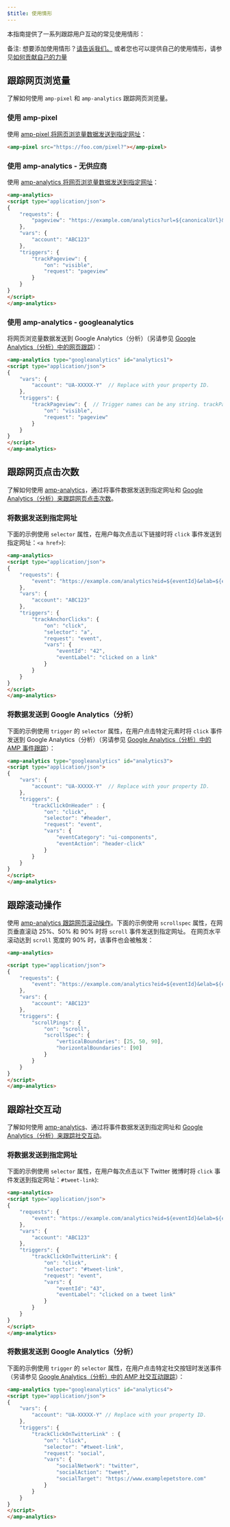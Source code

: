 ```yaml
---
$title: 使用情形
---
```


本指南提供了一系列跟踪用户互动的常见使用情形：

备注: 想要添加使用情形？[请告诉我们。](https://github.com/ampproject/docs/issues/new) 或者您也可以提供自己的使用情形，请参见[如何贡献自己的力量](/zh_cn/contribute/)

## 跟踪网页浏览量

了解如何使用 `amp-pixel` 和 `amp-analytics` 跟踪网页浏览量。

### 使用 amp-pixel

使用 [amp-pixel 将网页浏览量数据发送到指定网址](/zh_cn/docs/reference/components/amp-pixel.html)：

```html
<amp-pixel src="https://foo.com/pixel?"></amp-pixel>
```

### 使用 amp-analytics - 无供应商

使用 [amp-analytics 将网页浏览量数据发送到指定网址](/zh_cn/docs/reference/components/amp-analytics.html)：

```html
<amp-analytics>
<script type="application/json">
{
    "requests": {
        "pageview": "https://example.com/analytics?url=${canonicalUrl}&title=${title}&acct=${account}"
    },
    "vars": {
        "account": "ABC123"
    },
    "triggers": {
        "trackPageview": {
            "on": "visible",
            "request": "pageview"
        }
    }
}
</script>
</amp-analytics>
```

### 使用 amp-analytics - googleanalytics

将网页浏览量数据发送到 Google Analytics（分析）（另请参见 [Google Analytics（分析）中的网页跟踪](https://developers.google.com/analytics/devguides/collection/amp-analytics/#page_tracking)）：

```html
<amp-analytics type="googleanalytics" id="analytics1">
<script type="application/json">
{
    "vars": {
        "account": "UA-XXXXX-Y"  // Replace with your property ID.
    },
    "triggers": {
        "trackPageview": {  // Trigger names can be any string. trackPageview is not a required name.
            "on": "visible",
            "request": "pageview"
        }
    }
}
</script>
</amp-analytics>
```

## 跟踪网页点击次数

了解如何使用 [amp-analytics](/zh_cn/docs/reference/components/amp-analytics.html)，通过将事件数据发送到指定网址和 [Google Analytics（分析）来跟踪网页点击次数](https://developers.google.com/analytics/devguides/collection/amp-analytics/)。

### 将数据发送到指定网址

下面的示例使用 `selector` 属性，在用户每次点击以下链接时将 `click` 事件发送到指定网址：`<a href>`):

```html
<amp-analytics>
<script type="application/json">
{
    "requests": {
        "event": "https://example.com/analytics?eid=${eventId}&elab=${eventLabel}&acct=${account}"
    },
    "vars": {
        "account": "ABC123"
    },
    "triggers": {
        "trackAnchorClicks": {
            "on": "click",
            "selector": "a",
            "request": "event",
            "vars": {
                "eventId": "42",
                "eventLabel": "clicked on a link"
            }
        }
    }
}
</script>
</amp-analytics>
```

### 将数据发送到 Google Analytics（分析）

下面的示例使用 `trigger` 的 `selector` 属性，在用户点击特定元素时将 `click` 事件发送到 Google Analytics（分析）（另请参见 [Google Analytics（分析）中的 AMP 事件跟踪](https://developers.google.com/analytics/devguides/collection/amp-analytics/#event_tracking)）：

```html
<amp-analytics type="googleanalytics" id="analytics3">
<script type="application/json">
{
    "vars": {
        "account": "UA-XXXXX-Y"  // Replace with your property ID.
    },
    "triggers": {
        "trackClickOnHeader" : {
            "on": "click",
            "selector": "#header",
            "request": "event",
            "vars": {
                "eventCategory": "ui-components",
                "eventAction": "header-click"
            }
        }
    }
}
</script>
</amp-analytics>
```

## 跟踪滚动操作

使用 [amp-analytics 跟踪网页滚动操作](/zh_cn/docs/reference/components/amp-analytics.html)。下面的示例使用 `scrollspec` 属性，在网页垂直滚动 25%、50% 和 90% 时将 `scroll` 事件发送到指定网址。 在网页水平滚动达到 `scroll` 宽度的 90% 时，该事件也会被触发：

```html
<amp-analytics>

<script type="application/json">
{
    "requests": {
        "event": "https://example.com/analytics?eid=${eventId}&elab=${eventLabel}&acct=${account}"
    },
    "vars": {
        "account": "ABC123"
    },
    "triggers": {
        "scrollPings": {
            "on": "scroll",
            "scrollSpec": {
                "verticalBoundaries": [25, 50, 90],
                "horizontalBoundaries": [90]
            }
        }
    }
}
</script>
</amp-analytics>
```

## 跟踪社交互动

了解如何使用 [amp-analytics](/zh_cn/docs/reference/components/amp-analytics.html)、通过将事件数据发送到指定网址和 [Google Analytics（分析）来跟踪社交互动](https://developers.google.com/analytics/devguides/collection/amp-analytics/)。

### 将数据发送到指定网址

下面的示例使用 `selector` 属性，在用户每次点击以下 Twitter 微博时将 `click` 事件发送到指定网址：`#tweet-link`):

```html
<amp-analytics>
<script type="application/json">
{
    "requests": {
        "event": "https://example.com/analytics?eid=${eventId}&elab=${eventLabel}&acct=${account}"
    },
    "vars": {
        "account": "ABC123"
    },
    "triggers": {
        "trackClickOnTwitterLink": {
            "on": "click",
            "selector": "#tweet-link",
            "request": "event",
            "vars": {
                "eventId": "43",
                "eventLabel": "clicked on a tweet link"
            }
        }
    }
}
</script>
</amp-analytics>
```

### 将数据发送到 Google Analytics（分析）

下面的示例使用 `trigger` 的 `selector` 属性，在用户点击特定社交按钮时发送事件（另请参见 [Google Analytics（分析）中的 AMP 社交互动跟踪](https://developers.google.com/analytics/devguides/collection/amp-analytics/#social_interactions)）：

```html
<amp-analytics type="googleanalytics" id="analytics4">
<script type="application/json">
{
    "vars": {
        "account": "UA-XXXXX-Y" // Replace with your property ID.
    },
    "triggers": {
        "trackClickOnTwitterLink" : {
            "on": "click",
            "selector": "#tweet-link",
            "request": "social",
            "vars": {
                "socialNetwork": "twitter",
                "socialAction": "tweet",
                "socialTarget": "https://www.examplepetstore.com"
            }
        }
    }
}
</script>
</amp-analytics>
```
